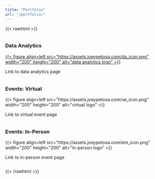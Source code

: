 ```yaml
---
title: "Portfolio"
url: "/portfolio/"
---
```



{{< rawhtml >}}
<div class="row">
  <div class="column">
    <div class="card">
      <h3>Data Analytics</h3>
      <a href="https://joeypetosa.github.io/bellabeat_cs/">{{< figure align=left src="https://assets.joeypetosa.com/da_icon.png" width="200" height="200" alt="data analytics logo" >}}</a>
      <p>Link to data analytics page</p>
    </div>
  </div>
  
  <div class="column">
    <div class="card">
      <h3>Events: Virtual</h3>
      {{< figure align=left src="https://assets.joeypetosa.com/ve_icon.png" width="200" height="200" alt="virtual logo" >}}
      <p>Link to virtual event page</p>
    </div>
  </div>
  
  <div class="column">
    <div class="card">
      <h3>Events: In-Person</h3>
      {{< figure align=left src="https://assets.joeypetosa.com/em_icon.png" width="200" height="200" alt="in-person logo" >}}
      <p>Link to in-person event page</p>
    </div>
  </div>
</div>

{{< /rawhtml >}}


